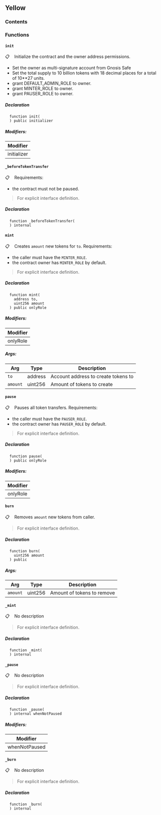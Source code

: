 ## Yellow





### Contents
<!-- START doctoc -->
<!-- END doctoc -->



### Functions

#### `init`

📋   &nbsp;&nbsp;
Initialize the contract and the owner address permissions.
- Set the owner as multi-signature account from Gnosis Safe
- Set the total supply to 10 billion tokens with 18 decimal places for a total of 10**27 units.
- grant DEFAULT_ADMIN_ROLE to owner.
- grant MINTER_ROLE to owner.
- grant PAUSER_ROLE to owner.


##### Declaration
```solidity
  function init(
  ) public initializer
```

##### Modifiers:
| Modifier |
| --- |
| initializer |



#### `_beforeTokenTransfer`

📋   &nbsp;&nbsp;
Requirements:
- the contract must not be paused.

> For explicit interface definition.

##### Declaration
```solidity
  function _beforeTokenTransfer(
  ) internal
```




#### `mint`

📋   &nbsp;&nbsp;
Creates `amount` new tokens for `to`.
Requirements:
- the caller must have the `MINTER_ROLE`.
- the contract owner has `MINTER_ROLE` by default.

> For explicit interface definition.


##### Declaration
```solidity
  function mint(
    address to,
    uint256 amount
  ) public onlyRole
```

##### Modifiers:
| Modifier |
| --- |
| onlyRole |

##### Args:
| Arg | Type | Description |
| --- | --- | --- |
|`to` | address | Account address to create tokens to
|`amount` | uint256 | Amount of tokens to create

#### `pause`

📋   &nbsp;&nbsp;
Pauses all token transfers.
Requirements:
- the caller must have the `PAUSER_ROLE`.
- the contract owner has `PAUSER_ROLE` by default.

> For explicit interface definition.

##### Declaration
```solidity
  function pause(
  ) public onlyRole
```

##### Modifiers:
| Modifier |
| --- |
| onlyRole |



#### `burn`

📋   &nbsp;&nbsp;
Removes `amount` new tokens from caller.

> For explicit interface definition.


##### Declaration
```solidity
  function burn(
    uint256 amount
  ) public
```


##### Args:
| Arg | Type | Description |
| --- | --- | --- |
|`amount` | uint256 | Amount of tokens to remove

#### `_mint`

📋   &nbsp;&nbsp;
No description
> For explicit interface definition.

##### Declaration
```solidity
  function _mint(
  ) internal
```




#### `_pause`

📋   &nbsp;&nbsp;
No description
> For explicit interface definition.

##### Declaration
```solidity
  function _pause(
  ) internal whenNotPaused
```

##### Modifiers:
| Modifier |
| --- |
| whenNotPaused |



#### `_burn`

📋   &nbsp;&nbsp;
No description
> For explicit interface definition.

##### Declaration
```solidity
  function _burn(
  ) internal
```






